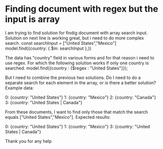 
# Finding document with regex but the input is array

I am trying to find solution for findig document with array search input. Solution on next line is working great, but i need to do more complex search.
const searchInput = ["United States","Mexico"]  
model.find({country: { $in: searchInput },})

The data has "country" field in various forms and for that reason i need to use regex. For which the following solution works if only one country is searched.
model.find({country : {$regex : "United States"}});

But I need to combine the previous two solutions. Do I need to do a separate search for each element in the array, or is there a better solution?
Example data:

0: {country: "United States"}
1: {country: "Mexico"}
2: {country: "Canada"}
3: {country: "United States | Canada"}

From these documents, I want to find only those that match the search equals ["United States","Mexico"].
Expected results:

0: {country: "United States"}
1: {country: "Mexico"}
3: {country: "United States | Canada"}

Thank you for any help

        